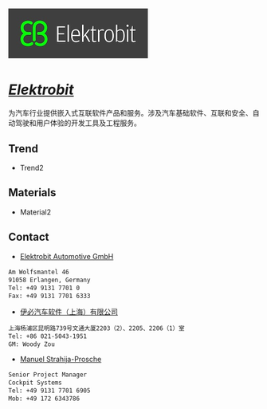 # [![Elektrobit](./assets/img/Elektrobit.jpg "Home") ](https://www.elektrobit.com/products/ecu/)

# ***[Elektrobit](https://www.elektrobit.com/products/ecu/ "Home")***

为汽车行业提供嵌入式互联软件产品和服务。涉及汽车基础软件、互联和安全、自动驾驶和用户体验的开发工具及工程服务。


## Trend

- Trend2

## Materials
- Material2

## Contact
- [Elektrobit Automotive GmbH](mailto:) 
```
Am Wolfsmantel 46
91058 Erlangen, Germany
Tel: +49 9131 7701 0
Fax: +49 9131 7701 6333
```

- [伊必汽车软件（上海）有限公司](mailto:) 
```
上海杨浦区昆明路739号文通大厦2203（2）、2205、2206（1）室
Tel: +86 021-5043-1951
GM: Woody Zou
```

- [Manuel Strahija-Prosche](mailto:manuel.strahija-prosche@elektrobit.com) 
```
Senior Project Manager
Cockpit Systems
Tel: +49 9131 7701 6905
Mob: +49 172 6343786
```